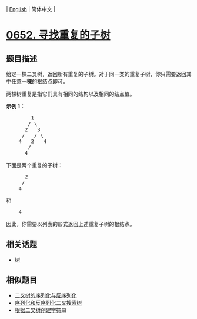 
| [English](README_EN.md) | 简体中文 |
# [0652. 寻找重复的子树](https://leetcode-cn.com/problems/find-duplicate-subtrees/)
## 题目描述
<p>给定一棵二叉树，返回所有重复的子树。对于同一类的重复子树，你只需要返回其中任意<strong>一棵</strong>的根结点即可。</p>

<p>两棵树重复是指它们具有相同的结构以及相同的结点值。</p>

<p><strong>示例 1：</strong></p>

<pre>        1
       / \
      2   3
     /   / \
    4   2   4
       /
      4
</pre>

<p>下面是两个重复的子树：</p>

<pre>      2
     /
    4
</pre>

<p>和</p>

<pre>    4
</pre>

<p>因此，你需要以列表的形式返回上述重复子树的根结点。</p>

## 相关话题
- [树](https://leetcode-cn.com/tag/tree)
## 相似题目
- [二叉树的序列化与反序列化](../serialize-and-deserialize-binary-tree/README.md)
- [序列化和反序列化二叉搜索树](../serialize-and-deserialize-bst/README.md)
- [根据二叉树创建字符串](../construct-string-from-binary-tree/README.md)
